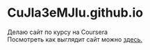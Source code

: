# CuJIa3eMJIu.github.io
Делаю сайт по курсу на Coursera
<br>
Посмотреть как выглядит сайт можно <a href="CuJIa3eMJIu.github.io">здесь.</a>
